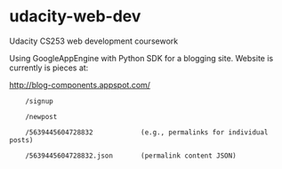udacity-web-dev
===============

Udacity CS253 web development coursework



Using GoogleAppEngine with Python SDK for a blogging site.  Website is currently is pieces at:



http://blog-components.appspot.com/

        /signup

        /newpost

        /5639445604728832            (e.g., permalinks for individual posts)

        /5639445604728832.json       (permalink content JSON)